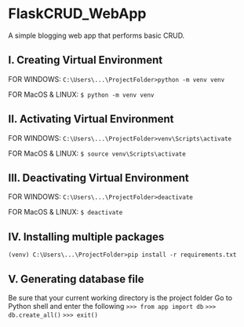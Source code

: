 # FlaskCRUD_WebApp
A simple blogging web app that performs basic CRUD.

## I. Creating Virtual Environment
FOR WINDOWS:
`C:\Users\...\ProjectFolder>python -m venv venv`

FOR MacOS & LINUX:
`$ python -m venv venv`

## II. Activating Virtual Environment
FOR WINDOWS:
`C:\Users\...\ProjectFolder>venv\Scripts\activate`

FOR MacOS & LINUX:
`$ source venv\Scripts\activate`

## III. Deactivating Virtual Environment
FOR WINDOWS:
`C:\Users\...\ProjectFolder>deactivate`

FOR MacOS & LINUX:
`$ deactivate`

## IV. Installing multiple packages
`(venv) C:\Users\...\ProjectFolder>pip install -r requirements.txt`

## V. Generating database file
Be sure that your current working directory is the project folder
Go to Python shell and enter the following
`>>> from app import db` 
`>>> db.create_all()`
`>>> exit()`
